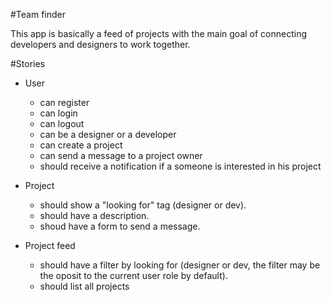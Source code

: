 #Team finder

This app is basically a feed of projects with the main goal of connecting developers and designers to work together.

#Stories

- User 
	- can register
	- can login
	- can logout
	- can be a designer or a developer
	- can create a project
	- can send a message to a project owner
	- should receive a notification if a someone is interested in his project
	
- Project
	- should show a "looking for" tag (designer or dev).
	- should have a description.
	- shoud have a form to send a message.

- Project feed
	- should have a filter by looking for (designer or dev, the filter may be the oposit to the current user role by default).
	- should list all projects
